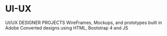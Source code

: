 # UI-UX
UI/UX DESIGNER PROJECTS
WireFrames, Mockups, and prototypes built in Adobe 
Converted designs using HTML, Bootstrap 4 and JS
